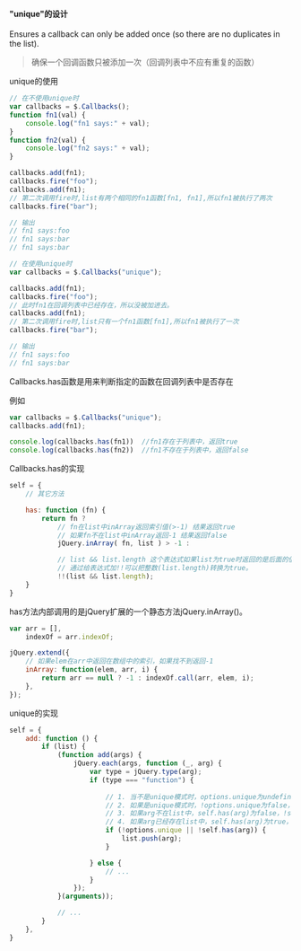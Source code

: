 #### "unique"的设计

Ensures a callback can only be added once (so there are no duplicates in the list).
> 确保一个回调函数只被添加一次（回调列表中不应有重复的函数）

unique的使用

```javascript
// 在不使用unique时
var callbacks = $.Callbacks();
function fn1(val) {
    console.log("fn1 says:" + val);
}
function fn2(val) {
    console.log("fn2 says:" + val);
}

callbacks.add(fn1);
callbacks.fire("foo");
callbacks.add(fn1);
// 第二次调用fire时,list有两个相同的fn1函数[fn1, fn1],所以fn1被执行了两次
callbacks.fire("bar");

// 输出
// fn1 says:foo
// fn1 says:bar
// fn1 says:bar
```

```javascript
// 在使用unique时
var callbacks = $.Callbacks("unique");

callbacks.add(fn1);
callbacks.fire("foo");
// 此时fn1在回调列表中已经存在，所以没被加进去。
callbacks.add(fn1);
// 第二次调用fire时,list只有一个fn1函数[fn1],所以fn1被执行了一次
callbacks.fire("bar");

// 输出
// fn1 says:foo
// fn1 says:bar
```

Callbacks.has函数是用来判断指定的函数在回调列表中是否存在

例如

```javascript
var callbacks = $.Callbacks("unique");
callbacks.add(fn1);

console.log(callbacks.has(fn1))  //fn1存在于列表中，返回true
console.log(callbacks.has(fn2))  //fn1不存在于列表中，返回false
```

Callbacks.has的实现

```javascript
self = {
	// 其它方法

	has: function (fn) {
		return fn ?
			// fn在list中inArray返回索引值(>-1) 结果返回true
			// 如果fn不在list中inArray返回-1 结果返回false
			jQuery.inArray( fn, list ) > -1 :

			// list && list.length 这个表达式如果list为true时返回的是后面的值list.length
			// 通过给表达式加!!可以把整数(list.length)转换为true。
			!!(list && list.length);
	}
}
```

has方法内部调用的是jQuery扩展的一个静态方法jQuery.inArray()。

```javascript
var arr = [],
	indexOf = arr.indexOf;

jQuery.extend({
	// 如果elem在arr中返回在数组中的索引，如果找不到返回-1
	inArray: function(elem, arr, i) {
		return arr == null ? -1 : indexOf.call(arr, elem, i);
	},
});
```

unique的实现

```javascript
self = {
	add: function () {
		if (list) {
			(function add(args) {
				jQuery.each(args, function (_, arg) {
					var type = jQuery.type(arg);
					if (type === "function") {
						 
						// 1. 当不是unique模式时，options.unique为undefined，!options.unique为true，直接push
						// 2. 如果是unique模式时，!options.unique为false，需要判断下一个表达式
						// 3. 如果arg不在list中，self.has(arg)为false，!self.has(arg)为true，进入push
						// 4. 如果arg已经存在list中，self.has(arg)为true，!self.has(arg)为false，不会push
						if (!options.unique || !self.has(arg)) {
							list.push(arg);
						}

					} else {
						// ...
					}
				});
			}(arguments));

			// ...
		}
	},
}
```
